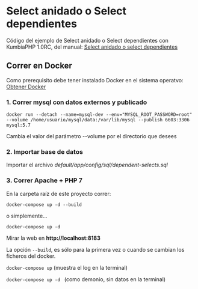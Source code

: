 Select anidado o Select dependientes
======

Código del ejemplo de Select anidado o Select dependientes con KumbiaPHP 1.0RC, del manual: [Select anidado o select dependientes](https://www.kumbiaphp.com/blog/2017/11/17/select-anidado-o-select-dependientes/)


## Correr en Docker

Como prerequisito debe tener instalado Docker en el sistema operatvo: [Obtener Docker](https://www.docker.com/products/overview)

### 1. Correr mysql con datos externos y publicado

``
docker run --detach --name=mysql-dev --env="MYSQL_ROOT_PASSWORD=root" --volume /home/usuario/mysql/data:/var/lib/mysql --publish 6603:3306 mysql:5.7
``

Cambia el valor del parámetro --volume por el directorio que desees

### 2. Importar base de datos

Importar el archivo *default/app/config/sql/dependent-selects.sql*

### 3. Correr Apache + PHP 7

En la carpeta raíz de este proyecto correr:

``
docker-compose up -d --build
``

o simplemente...

``
docker-compose up -d
``

Mirar la web en **http://localhost:8183**

La opción ``--build``, es sólo para la primera vez o cuando se cambian los ficheros del docker.

``docker-compose up`` (muestra el log en la terminal)

``docker-compose up -d `` (como demonio, sin datos en la terminal)